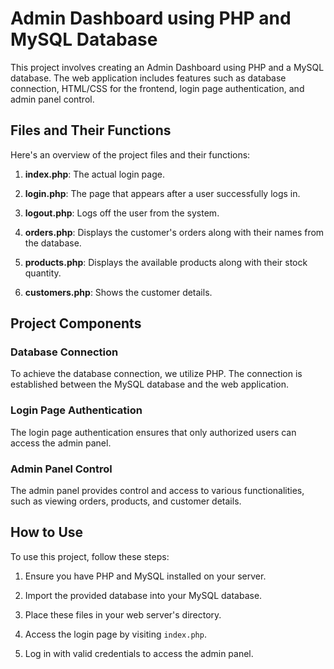 # Admin Dashboard using PHP and MySQL Database

This project involves creating an Admin Dashboard using PHP and a MySQL database. The web application includes features such as database connection, HTML/CSS for the frontend, login page authentication, and admin panel control.

## Files and Their Functions

Here's an overview of the project files and their functions:

1. **index.php**: The actual login page.

2. **login.php**: The page that appears after a user successfully logs in.

3. **logout.php**: Logs off the user from the system.

4. **orders.php**: Displays the customer's orders along with their names from the database.

5. **products.php**: Displays the available products along with their stock quantity.

6. **customers.php**: Shows the customer details.

## Project Components

### Database Connection

To achieve the database connection, we utilize PHP. The connection is established between the MySQL database and the web application.

### Login Page Authentication

The login page authentication ensures that only authorized users can access the admin panel.

### Admin Panel Control

The admin panel provides control and access to various functionalities, such as viewing orders, products, and customer details.

## How to Use

To use this project, follow these steps:

1. Ensure you have PHP and MySQL installed on your server.

2. Import the provided database into your MySQL database.

3. Place these files in your web server's directory.

4. Access the login page by visiting `index.php`.

5. Log in with valid credentials to access the admin panel.


